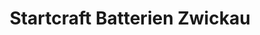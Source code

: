 ---
title: "Startcraft Batterien Zwickau"
url: /zwickau/startcraft-batterien-zwickau/
shop: Autoteile
---
